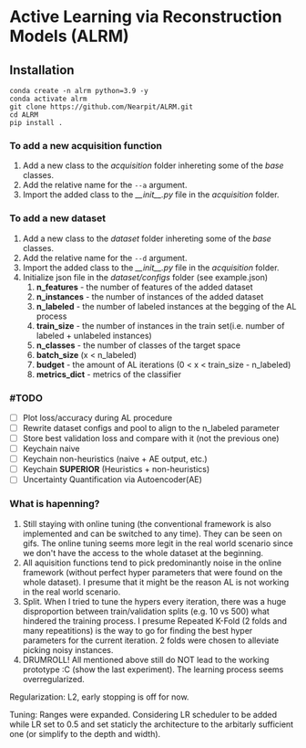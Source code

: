 # Active Learning via Reconstruction Models (ALRM)

## Installation

```
conda create -n alrm python=3.9 -y
conda activate alrm  
git clone https://github.com/Nearpit/ALRM.git
cd ALRM
pip install .
```

### To add a new acquisition function

1. Add a new class to the _acquisition_ folder inhereting some of the _base_ classes.
2. Add the relative name for the `--a` argument.
3. Import the added class to the _\_\_init\_\_.py_ file in the _acquisition_ folder.

### To add a new dataset

1. Add a new class to the _dataset_ folder inhereting some of the _base_ classes.
2. Add the relative name for the `--d` argument.
3. Import the added class to the _\_\_init\_\_.py_ file in the _acquisition_ folder.
4. Initialize json file in the _dataset/configs_ folder (see example.json)
   1. __n_features__ - the number of features of the added dataset
   2. __n_instances__ - the number of instances of the added dataset
   3. __n_labeled__ - the number of labeled instances at the begging of the AL process
   4. __train_size__ - the number of instances in the train set(i.e. number of labeled  + unlabeled instances)
   5. __n_classes__ - the number of classes of the target space
   6. __batch_size__ (x < n_labeled)
   7. __budget__ - the amount of AL iterations (0 < x < train_size - n_labeled)
   8. __metrics_dict__ - metrics of the classifier

### \#TODO
- [ ] Plot loss/accuracy during AL procedure
- [ ] Rewrite dataset configs and pool to align to the n_labeled parameter
- [ ] Store best validation loss and compare with it (not the previous one)
- [ ] Keychain naive
- [ ] Keychain non-heuristics (naive + AE output, etc.)
- [ ] Keychain __SUPERIOR__ (Heuristics + non-heuristics)
- [ ] Uncertainty Quantification via Autoencoder(AE)

### What is hapenning?

1. Still staying with online tuning (the conventional framework is also implemented and can be switched to any time). They can be seen on gifs. The online tuning seems more legit in the real world scenario since we don't have the access to the whole dataset at the beginning.
2. All aquisition functions tend to pick predominantly noise in the online framework (without perfect hyper parameters that were found on the whole dataset). I presume that it might be the reason AL is not working in the real world scenario.
3. Split. When I tried to tune the hypers every iteration, there was a huge disproportion between train/validation splits (e.g. 10 vs 500) what hindered the training process. I presume Repeated K-Fold (2 folds and many repeatitions) is the way to go for finding the best hyper parameters for the current iteration. 2 folds were chosen to alleviate picking noisy instances.
4. DRUMROLL! All mentioned above still do NOT lead to the working prototype :C (show the last experiment). The learning process seems overregularized.

Regularization:
L2, early stopping is off for now.

Tuning:
Ranges were expanded.
Considering LR scheduler to be added while LR set to 0.5 and set staticly the architecture to the arbitarly sufficient one (or simplify to the depth and width).  
